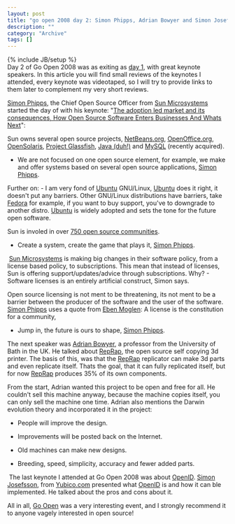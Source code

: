 ```yaml
--- 
layout: post 
title: "go open 2008 day 2: Simon Phipps, Adrian Bowyer and Simon Josefsson"
description: ""
category: "Archive"
tags: []
---
```

{% include JB/setup %}  
Day 2 of Go Open 2008 was as exiting as <a href="http://phun-ky.net/2008/04/go-open-day-1">day 1</a>, with great keynote speakers. In this article you will find small reviews of the keynotes I attended, every keynote was videotaped, so I will try to provide links to them later to complement my very short reviews.
 

<a href="http://www.webmink.net/">Simon Phipps</a>, the Chief Open Source Officer from <a href="http://www.sun.com">Sun Microsystems</a> started the day of with his keynote: "<a href="http://mediacast.sun.com/users/sunmink/media/0815d-GoOpen08-Oslo.pdf">The adoption led market and its consequences, How Open Source Software Enters Businesses And Whats Next</a>":


Sun owns several open source projects, <a href="http://www.netbeans.org">NetBeans.org</a>, <a href="http://www.openoffice.org">OpenOffice.org</a>, <a href="http://www.opensolaris.org">OpenSolaris</a>, <a href="https://glassfish.dev.java.net/">Project Glassfish</a>, <a href="http://java.sun.com">Java (duh!)</a> and <a href="http://www.mysql.com">MySQL</a> (recently acquired).


- We are not focused on one open source element, for example, we make and offer systems based on several open source applications, <a href="http://www.webmink.net/">Simon Phipps</a>.


Further on: - I am very fond of <a href="http://www.ubuntu.com">Ubuntu</a> GNU/Linux, <a href="http://www.ubuntu.com">Ubuntu</a> does it right, it doesn't put any barriers. Other GNU/Linux distributions have barriers, take <a href="http://fedoraproject.org">Fedora</a> for example, if you want to buy support, you've to downgrade to another distro. <a href="http://www.ubuntu.com">Ubuntu</a> is widely adopted and sets the tone for the future open software.


Sun is involed in over <a href="http://www.sun.com/software/opensource/index.jsp">750 open source communities</a>.


- Create a system, create the game that plays it, <a href="http://www.webmink.net/">Simon Phipps</a>.

<img src="/img/DSC00070.JPG" alt="" class="reflect rheight22" />
<a href="http://www.sun.com">Sun Microsystems</a> is making big changes in their software policy, from a license based policy, to subscriptions. This mean that instead of licenses, Sun is offering support/updates/advice through subscriptions. Why? - Software licenses is an entirely artificial construct, Simon says.


Open source licensing is not ment to be threatening, its not ment to be a barrier between the producer of the software and the user of the software. <a href="http://www.webmink.net/">Simon Phipps</a> uses a quote from <a href="http://en.wikipedia.org/wiki/Eben_Moglen">Eben Moglen</a>: A license is the constitution for a community, 


- Jump in, the future is ours to shape, <a href="http://www.webmink.net/">Simon Phipps</a>.


The next speaker was <a href="http://people.bath.ac.uk/ensab/">Adrian Bowyer</a>, a professor from the University of Bath in the UK. He talked about <a href="http://www.reprap.org">RepRap</a>, the open source self copying 3d printer. The basis of this, was that the <a href="http://www.reprap.org">RepRap</a> replicator can make 3d parts and even replicate itself. Thats the goal, that it can fully replicated itself, but for now <a href="http://www.reprap.org">RepRap</a> produces 35% of its own components.


From the start, Adrian wanted this project to be open and free for all. He couldn't sell this machine anyway, because the machine copies itself, you can only sell the machine one time. Adrian also mentions the Darwin evolution theory and incorporated it in the project:


- People will improve the design.

- Improvements will be posted back on the Internet.

- Old machines can make new designs.

- Breeding, speed, simplicity, accuracy and fewer added parts.

<img src="/img/DSC00071.JPG" alt="" class="reflect rheight22" />
The last keynote I attended at Go Open 2008 was about <a href="http://www.openid.net">OpenID</a>. <a href="http://blog.josefsson.org/">Simon Josefsson</a>, from <a href="http://www.yubico.com">Yubico.com</a> presented what <a href="http://www.openid.net">OpenID</a> is and how it can ble implemented. He talked about the pros and cons about it. 


All in all, <a href="http://www.goopen.no">Go Open</a> was a very interesting event, and I strongly recommend it to anyone vagely interested in open source!


